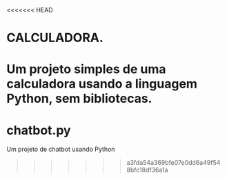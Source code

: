 <<<<<<< HEAD
# CALCULADORA.
Um projeto simples de uma calculadora usando a linguagem Python, sem bibliotecas.
=======
# chatbot.py
Um projeto de chatbot usando Python 
>>>>>>> a3fda54a369bfe07e0dd6a49f548bfc18df36a1a

